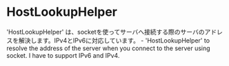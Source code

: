 HostLookupHelper
================

'HostLookupHelper' は、socketを使ってサーバへ接続する際のサーバのアドレスを解決します。IPv4とIPv6に対応しています。 - 'HostLookupHelper' to resolve the address of the server when you connect to the server using socket. I have to support IPv6 and IPv4.
